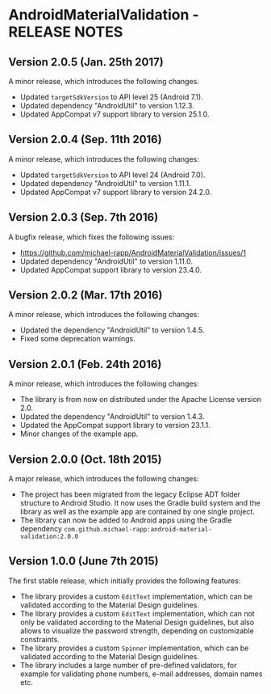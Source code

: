 # AndroidMaterialValidation - RELEASE NOTES

## Version 2.0.5 (Jan. 25th 2017)

A minor release, which introduces the following changes.

- Updated `targetSdkVersion` to API level 25 (Android 7.1).
- Updated dependency "AndroidUtil" to version 1.12.3.
- Updated AppCompat v7 support library to version 25.1.0.

## Version 2.0.4 (Sep. 11th 2016)

A minor release, which introduces the following changes:

- Updated `targetSdkVersion` to API level 24 (Android 7.0).
- Updated dependency "AndroidUtil" to version 1.11.1.
- Updated AppCompat v7 support library to version 24.2.0.

## Version 2.0.3 (Sep. 7th 2016)

A bugfix release, which fixes the following issues:

- https://github.com/michael-rapp/AndroidMaterialValidation/issues/1
- Updated dependency "AndroidUtil" to version 1.11.0.
- Updated AppCompat support library to version 23.4.0.

## Version 2.0.2 (Mar. 17th 2016)

A minor release, which introduces the following changes:

- Updated the dependency "AndroidUtil" to version 1.4.5.
- Fixed some deprecation warnings.

## Version 2.0.1 (Feb. 24th 2016)

A minor release, which introduces the following changes:

- The library is from now on distributed under the Apache License version 2.0. 
- Updated the dependency "AndroidUtil" to version 1.4.3.
- Updated the AppCompat support library to version 23.1.1.
- Minor changes of the example app.

## Version 2.0.0 (Oct. 18th 2015)

A major release, which introduces the following changes:

- The project has been migrated from the legacy Eclipse ADT folder structure to Android Studio. It now uses the Gradle build system and the library as well as the example app are contained by one single project.
- The library can now be added to Android apps using the Gradle dependency `com.github.michael-rapp:android-material-validation:2.0.0`

## Version 1.0.0 (June 7th 2015)

The first stable release, which initially provides the following features:
	
- The library provides a custom `EditText` implementation, which can be validated according to the Material Design guidelines.
- The library provides a custom `EditText` implementation, which can not only be validated according to the Material Design guidelines, but also allows to visualize the password strength, depending on customizable constraints.
- The library provides a custom `Spinner` implementation, which can be validated according to the Material Design guidelines.
- The library includes a large number of pre-defined validators, for example for validating phone numbers, e-mail addresses, domain names etc.